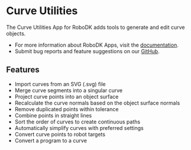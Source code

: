 # Curve Utilities

The Curve Utilities App for RoboDK adds tools to generate and edit curve objects.

- For more information about RoboDK Apps, visit the
[documentation](https://robodk.com/doc/en/PythonAPI/app.html).
- Submit bug reports and feature suggestions on our
[GitHub](https://github.com/RoboDK/Plug-In-Interface/issues).

## Features

- Import curves from an SVG (.svg) file
- Merge curve segments into a singular curve
- Project curve points into an object surface
- Recalculate the curve normals based on the object surface normals
- Remove duplicated points within tolerance
- Combine points in straight lines
- Sort the order of curves to create continuous paths
- Automatically simplify curves with preferred settings
- Convert curve points to robot targets
- Convert a program to a curve

